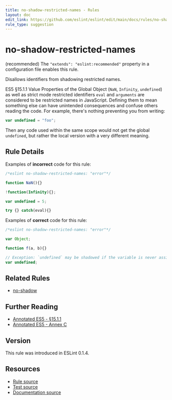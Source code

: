```yaml
---
title: no-shadow-restricted-names - Rules
layout: doc
edit_link: https://github.com/eslint/eslint/edit/main/docs/rules/no-shadow-restricted-names.md
rule_type: suggestion
---
```

<!-- Note: No pull requests accepted for this file. See README.md in the root directory for details. -->

# no-shadow-restricted-names

(recommended) The `"extends": "eslint:recommended"` property in a configuration file enables this rule.

Disallows identifiers from shadowing restricted names.

ES5 §15.1.1 Value Properties of the Global Object (`NaN`, `Infinity`, `undefined`) as well as strict mode restricted identifiers `eval` and `arguments` are considered to be restricted names in JavaScript. Defining them to mean something else can have unintended consequences and confuse others reading the code. For example, there's nothing preventing you from writing:

```js
var undefined = "foo";
```

Then any code used within the same scope would not get the global `undefined`, but rather the local version with a very different meaning.

## Rule Details

Examples of **incorrect** code for this rule:

```js
/*eslint no-shadow-restricted-names: "error"*/

function NaN(){}

!function(Infinity){};

var undefined = 5;

try {} catch(eval){}
```

Examples of **correct** code for this rule:

```js
/*eslint no-shadow-restricted-names: "error"*/

var Object;

function f(a, b){}

// Exception: `undefined` may be shadowed if the variable is never assigned a value.
var undefined;
```

## Related Rules

* [no-shadow](no-shadow)

## Further Reading

* [Annotated ES5 - §15.1.1](https://es5.github.io/#x15.1.1)
* [Annotated ES5 - Annex C](https://es5.github.io/#C)

## Version

This rule was introduced in ESLint 0.1.4.

## Resources

* [Rule source](https://github.com/eslint/eslint/tree/HEAD/lib/rules/no-shadow-restricted-names.js)
* [Test source](https://github.com/eslint/eslint/tree/HEAD/tests/lib/rules/no-shadow-restricted-names.js)
* [Documentation source](https://github.com/eslint/eslint/tree/HEAD/docs/rules/no-shadow-restricted-names.md)

